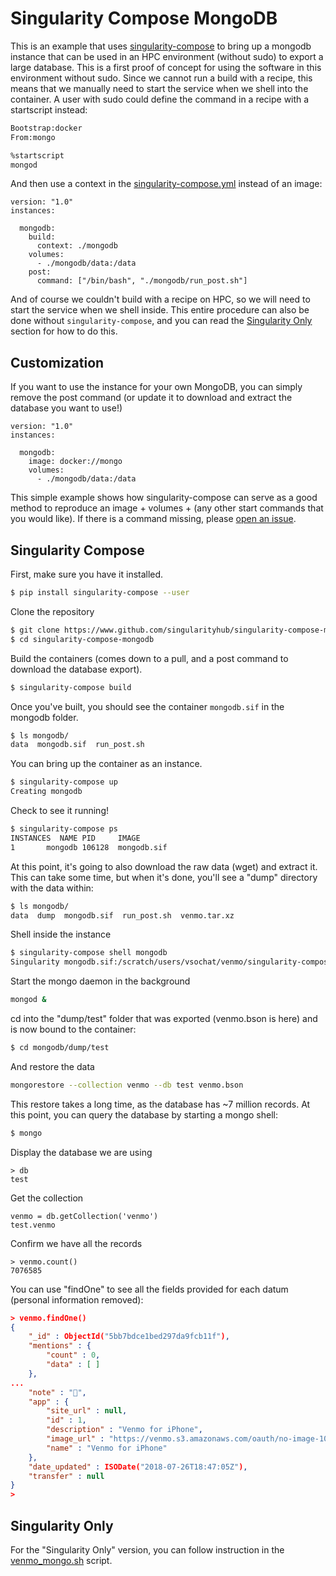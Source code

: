 # Singularity Compose MongoDB

This is an example that uses [singularity-compose](https://www.github.com/singularityhub/singularity-compose)
to bring up a mongodb instance that can be used in an HPC environment
(without sudo) to export a large database. This is a first proof of concept
for using the software in this environment without sudo. Since
we cannot run a build with a recipe, this means that we manually need to
start the service when we shell into the container. A user with sudo
could define the command in a recipe with a startscript instead:

```bash
Bootstrap:docker
From:mongo

%startscript
mongod
```

And then use a context in the [singularity-compose.yml](singularity-compose.yml)
instead of an image:

```
version: "1.0"
instances:

  mongodb:
    build:
      context: ./mongodb
    volumes:
      - ./mongodb/data:/data
    post:
      command: ["/bin/bash", "./mongodb/run_post.sh"]
```

And of course we couldn't build with a recipe on HPC, so we will
need to start the service when we shell inside. This entire procedure can
also be done without `singularity-compose`, and you can read the [Singularity Only](#singularity-only)
section for how to do this.

## Customization

If you want to use the instance for your own MongoDB, you can simply
remove the post command (or update it to download and extract the
database you want to use!)

```
version: "1.0"
instances:

  mongodb:
    image: docker://mongo
    volumes:
      - ./mongodb/data:/data
```

This simple example shows how singularity-compose can serve as a good method
to reproduce an image + volumes + (any other start commands that you would like).
If there is a command missing, please 
[open an issue](https://www.github.com/singularityhub/singularity-compose/issues).


## Singularity Compose

First, make sure you have it installed.

```bash
$ pip install singularity-compose --user
```

Clone the repository

```bash
$ git clone https://www.github.com/singularityhub/singularity-compose-mongodb
$ cd singularity-compose-mongodb
```

Build the containers (comes down to a pull, and a post command to download the
database export).

```bash
$ singularity-compose build
```

Once you've built, you should see the container `mongodb.sif` in the mongodb folder.

```bash
$ ls mongodb/
data  mongodb.sif  run_post.sh
```

You  can bring up the container as an instance. 

```bash
$ singularity-compose up
Creating mongodb
```

Check to see it running!

```bash
$ singularity-compose ps
INSTANCES  NAME PID     IMAGE
1       mongodb	106128	mongodb.sif
```

At this point, it's going to also download the raw data (wget) and extract it. This can take some time, but
when it's done, you'll see a "dump" directory with the data within:

```bash
$ ls mongodb/
data  dump  mongodb.sif  run_post.sh  venmo.tar.xz
```

Shell inside the instance

```bash
$ singularity-compose shell mongodb
Singularity mongodb.sif:/scratch/users/vsochat/venmo/singularity-compose-mongodb> 
```

Start the mongo daemon in the background

```bash
mongod &
```

cd into the "dump/test" folder that was exported (venmo.bson is here) and is
now bound to the container:

```bash
$ cd mongodb/dump/test
```

And restore the data

```bash
mongorestore --collection venmo --db test venmo.bson
```

This restore takes a long time, as the database has ~7 million records.
At this point, you can query the database by starting a mongo shell:

```bash
$ mongo
```

Display the database we are using

```
> db
test
```

Get the collection

```
venmo = db.getCollection('venmo')
test.venmo
```

Confirm we have all the records

```
> venmo.count()
7076585
```

You can use "findOne" to see all the fields provided for each datum (personal information
removed):

```json
> venmo.findOne()
{
	"_id" : ObjectId("5bb7bdce1bed297da9fcb11f"),
	"mentions" : {
		"count" : 0,
		"data" : [ ]
	},
...
	"note" : "🍺",
	"app" : {
		"site_url" : null,
		"id" : 1,
		"description" : "Venmo for iPhone",
		"image_url" : "https://venmo.s3.amazonaws.com/oauth/no-image-100x100.png",
		"name" : "Venmo for iPhone"
	},
	"date_updated" : ISODate("2018-07-26T18:47:05Z"),
	"transfer" : null
}
> 
```

## Singularity Only

For the "Singularity Only" version, you can follow instruction in the [venmo_mongo.sh](venmo_mongo.sh)
script.
